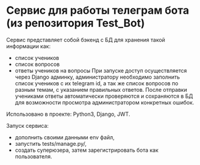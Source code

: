# Сервис для работы телеграм бота (из репозитория Test_Bot)

Сервис представляет собой бэкенд с БД для хранения такой информации как:
- список учеников
- список вопросов
- ответы учеников на вопросы
При запуске доступ осуществляется через Django админку, администратору необходимо заполнить список учеников с их telegram id,
а так же список вопросов по разным темам, с указанием правильных ответов. После отправки учениками ответы автоматически проверяются и сохраняются в БД
для возможности просмотра администратором конкретных ошибок.

Использовано в проекте: Python3, Django, JWT.

Запуск сервиса:
- дополнить своими данными env файл,
- запустить tests/manage.py/,
- создать суперюзера, затем зарегистрировать бота как пользователя.

